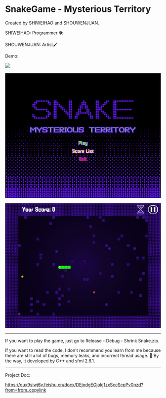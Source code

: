 # SnakeGame - Mysterious Territory

Created by SHIWEIHAO and SHOUWENJUAN.

SHIWEIHAO: Programmer 🛠️

SHOUWENJUAN: Artist🖌️

Demo:

![](https://github.com/whshi574/ShrinkSnakeGame/assets/96689505/98b483e7-461b-46f5-8101-6ede60783a1a)

![](Content/Snipaste_2024-05-20_13-05-15.png)

![](Content/Snipaste_2024-05-20_13-06-42.png)

----

If you want to play the game, just go to Release - Debug - Shrink Snake.zip.

If you want to read the code, I don't recommend you learn from me because there are still a lot of bugs, memory leaks, and incorrect thread usage. 🤣 By the way, it developed by C++ and sfml 2.6.1.

---

Project Doc:

https://oux9siwj6v.feishu.cn/docx/DEjodgEGjokj1zxSccScpPv0nzd?from=from_copylink

